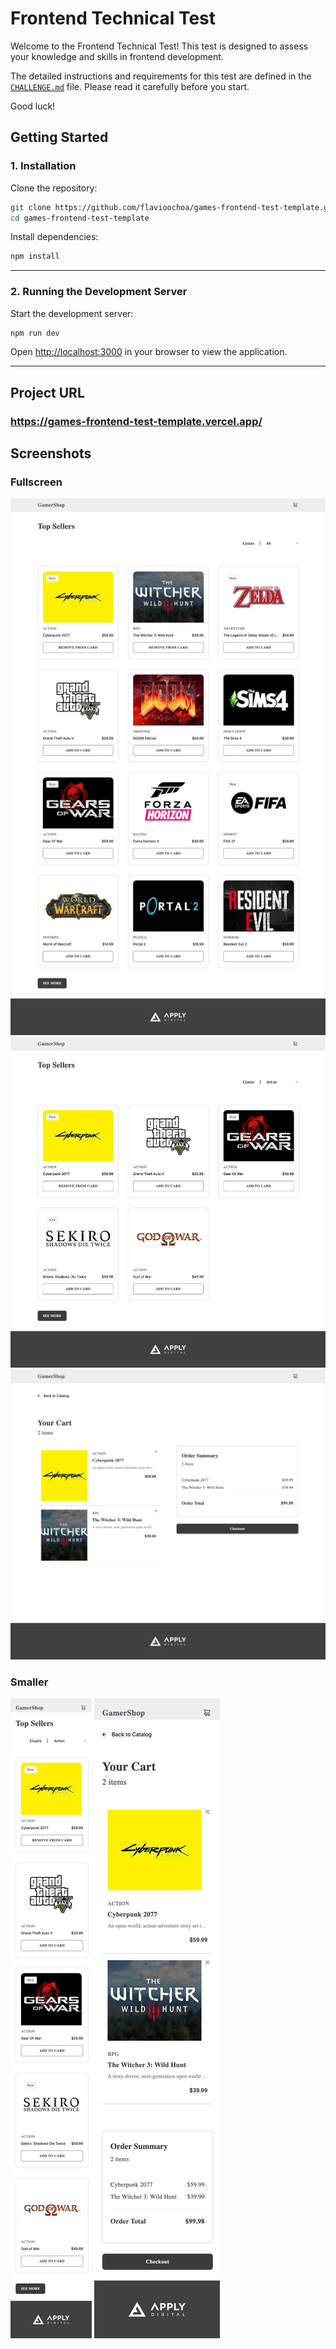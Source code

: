 # Frontend Technical Test

Welcome to the Frontend Technical Test! This test is designed to assess your knowledge and skills in frontend development.

The detailed instructions and requirements for this test are defined in the [`CHALLENGE.md`](/CHALLENGE.md) file. Please read it carefully before you start.

Good luck!

## **Getting Started**

### **1. Installation**

Clone the repository:

```bash
git clone https://github.com/flavioochoa/games-frontend-test-template.git
cd games-frontend-test-template
```

Install dependencies:

```bash
npm install
```

---

### **2. Running the Development Server**

Start the development server:

```bash
npm run dev
```

Open [http://localhost:3000](http://localhost:3000) in your browser to view the application.

---

## Project URL

### https://games-frontend-test-template.vercel.app/

## Screenshots

### Fullscreen

![Home](/screenshots/big-screen/home.png)
![Home Genre Filter](/screenshots/big-screen/home-with-filter.png)
![Cart](/screenshots/big-screen/cart.png)

### Smaller

![Home](/screenshots/small-screen/home.png)
![Cart](/screenshots/small-screen/cart.png)
